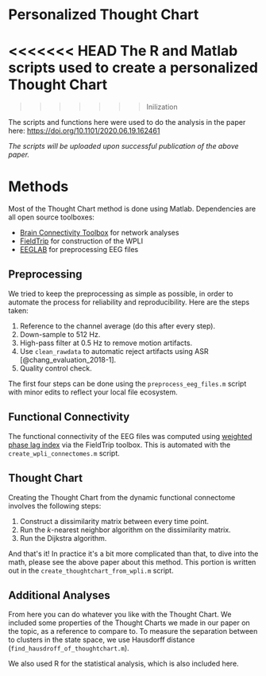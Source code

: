 # Personalized Thought Chart
<<<<<<< HEAD
The R and Matlab scripts used to create a personalized Thought Chart
=======
>>>>>>> Inilization

The scripts and functions here were used to do the analysis in the paper here: https://doi.org/10.1101/2020.06.19.162461

*The scripts will be uploaded upon successful publication of the above paper.*

# Methods

Most of the Thought Chart method is done using Matlab. Dependencies are all open source toolboxes:

- [Brain Connectivity Toolbox](https://sites.google.com/site/bctnet/) for network analyses
- [FieldTrip](http://www.fieldtriptoolbox.org/) for construction of the WPLI
- [EEGLAB](https://sccn.ucsd.edu/eeglab/index.php) for preprocessing EEG files

## Preprocessing

We tried to keep the preprocessing as simple as possible, in order to automate the process for reliability and reproducibility. Here are the steps taken:

1. Reference to the channel average (do this after every step).
2. Down-sample to 512 Hz.
3. High-pass filter at 0.5 Hz to remove motion artifacts.
4. Use `clean_rawdata` to automatic reject artifacts using ASR [@chang_evaluation_2018-1].
5. Quality control check.

The first four steps can be done using the `preprocess_eeg_files.m` script with minor edits to reflect your local file ecosystem.

## Functional Connectivity

The functional connectivity of the EEG files was computed using [weighted phase lag index](https://pubmed.ncbi.nlm.nih.gov/21276857/) via the FieldTrip toolbox. This is automated with the `create_wpli_connectomes.m` script.

## Thought Chart

Creating the Thought Chart from the dynamic functional connectome involves the following steps:

1. Construct a dissimilarity matrix between every time point.
2. Run the *k*-nearest neighbor algorithm on the dissimilarity matrix.
3. Run the Dijkstra algorithm.

And that's it! In practice it's a bit more complicated than that, to dive into the math, please see the above paper about this method. This portion is written out in the `create_thoughtchart_from_wpli.m` script.

## Additional Analyses

From here you can do whatever you like with the Thought Chart. We included some properties of the Thought Charts we made in our paper on the topic, as a reference to compare to. To measure the separation between to clusters in the state space, we use Hausdorff distance (`find_hausdroff_of_thoughtchart.m`).

We also used R for the statistical analysis, which is also included here.

